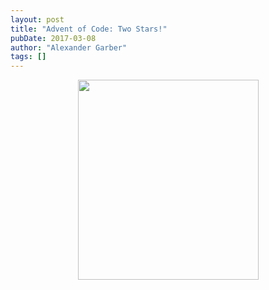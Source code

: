 ```yaml
---
layout: post
title: "Advent of Code: Two Stars!"
pubDate: 2017-03-08
author: "Alexander Garber"
tags: []
---
```


<div dir="ltr" style="text-align: left;" trbidi="on">
          <div class="separator" style="clear: both; text-align: center;"><a href="https://3.bp.blogspot.com/-xasEcHWPKtE/WL9-uXFpIjI/AAAAAAAAPbY/LrojOcUqHKYbY5AvtpCTWD5_uMsDc-xjACPcB/s1600/Screenshot%2Bfrom%2B2017-03-08%2B14-45-31.png" imageanchor="1" style="margin-left: 1em; margin-right: 1em;"><img border="0" height="320" src="https://3.bp.blogspot.com/-xasEcHWPKtE/WL9-uXFpIjI/AAAAAAAAPbY/LrojOcUqHKYbY5AvtpCTWD5_uMsDc-xjACPcB/s320/Screenshot%2Bfrom%2B2017-03-08%2B14-45-31.png" width="289"></a></div>
<br>
        </div>
